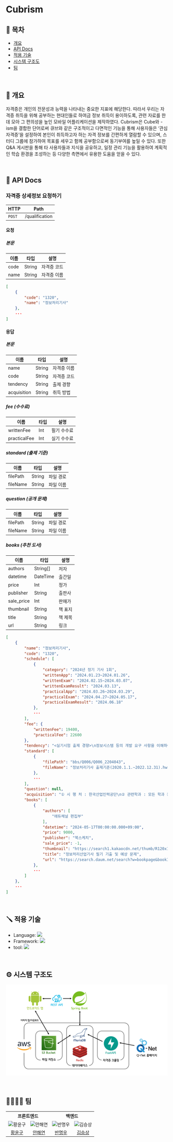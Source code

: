 # Cubrism


## :bookmark: 목차
+ [개요](#pushpin-개요)
+ [API Docs](#abacus-api-docs)
+ [적용 기술](#screwdriver-적용-기술)
+ [시스템 구조도](#gear-시스템-구조도)
+ [팀](#family_man_woman_boy_boy-팀)

</br>

## :pushpin: 개요
자격증은 개인의 전문성과 능력을 나타내는 중요한 지표에 해당한다. 따라서 우리는 자격증 취득을 위해 공부하는 현대인들로 하여금 정보 취득이 용이하도록, 관련 자료를 한데 모아 그 편의성을 높인 모바일 어플리케이션을 제작하였다. Cubrism은 Cube와 -ism을 결합한 단어로써 큐브와 같은 구조적이고 다면적인 기능을 통해 사용자들은 ‘관심 자격증’을 설정하여 본인이 취득하고자 하는 자격 정보를 간편하게 열람할 수 있으며, 스터디 그룹에 참가하여 목표를 세우고 함께 공부함으로써 동기부여를 높일 수 있다. 또한 Q&A 게시판을 통해 타 사용자들과 지식을 공유하고, 일정 관리 기능을 활용하여 계획적인 학습 환경을 조성하는 등 다양한 측면에서 유용한 도움을 얻을 수 있다.

</br>

## :abacus: API Docs
### 자격증 상세정보 요청하기

| HTTP | Path  |
| --- | --- |
| <code>POST</code> | /qualification |

#### 요청

##### 본문
| 이름 | 타입 | 설명 |
| --- | --- | --- |
| code | String | 자격증 코드 |
| name | String | 자격증 이름 |

```json
[
    {
        "code": "1320",
        "name": "정보처리기사"
    },
    ···
]
```

#### 응답

##### 본문
| 이름 | 타입 | 설명 |
| --- | --- | --- |
| name | String | 자격증 이름 |
| code | String | 자격증 코드 |
| tendency | String | 출제 경향 |
| acquisition | String | 취득 방법 |

##### fee (수수료)
| 이름 | 타입 | 설명 |
| --- | --- | --- |
| writtenFee | Int | 필기 수수료 |
| practicalFee | Int | 실기 수수료 |

##### standard (출제 기준)
| 이름 | 타입 | 설명 |
| --- | --- | --- |
| filePath | String | 파일 경로 |
| fileName | String | 파일 이름 |

##### question (공개 문제)
| 이름 | 타입 | 설명 |
| --- | --- | --- |
| filePath | String | 파일 경로 |
| fileName | String | 파일 이름 |

##### books (추천 도서)
| 이름 | 타입 | 설명 |
| --- | --- | --- |
| authors | String[] | 저자 |
| datetime | DateTime | 출간일 |
| price | Int | 정가 |
| publisher | String | 출판사 |
| sale_price | Int | 판매가 |
| thumbnail | String | 책 표지 |
| title | String | 책 제목 |
| url | String | 링크 |

```json
[
    {
        "name": "정보처리기사",
        "code": "1320",
        "schedule": [
            {
                "category": "2024년 정기 기사 1회",
                "writtenApp": "2024.01.23~2024.01.26",
                "writtenExam": "2024.02.15~2024.03.07",
                "writtenExamResult": "2024.03.13",
                "practicalApp": "2024.03.26~2024.03.29",
                "practicalExam": "2024.04.27~2024.05.17",
                "practicalExamResult": "2024.06.18"
            },
            ···
        ],
        "fee": {
            "writtenFee": 19400,
            "practicalFee": 22600
        },
        "tendency": "<실기시험 출제 경향>\n정보시스템 등의 개발 요구 사항을 이해하여 각 업무에 맞는 소프트웨어의 기능에 관한 설계, 구현 및 테스트를 수행에 필요한\n1. 현행 시스템 분석 및 요구사항 확인(소프트웨어 공학 기술의 요구사항 분석 기법 활용)\n2. 데이터 입출력 구현(논리, 물리데이터베이스 설계, 조작 프로시저 등) ···",
        "standard": [
            {
                "filePath": "bbs/Q006/Q006_2204043",
                "fileName": "정보처리기사 출제기준(2020.1.1.~2022.12.31).hwp"
            },
            ···
        ],
        "question": null,
        "acquisition": "① 시 행 처 : 한국산업인력공단\n② 관련학과 : 모든 학과 응시가능 ···",
        "books": [
            {
                "authors": [
                    "에듀채널 편집부"
                ],
                "datetime": "2024-05-17T00:00:00.000+09:00",
                "price": 9000,
                "publisher": "북스케치",
                "sale_price": -1,
                "thumbnail": "https://search1.kakaocdn.net/thumb/R120x174.q85/?fname=http%3A%2F%2Ft1.daumcdn.net%2Flbook%2Fimage%2F6635273",
                "title": "정보처리산업기사 필기 기출 및 예상 문제",
                "url": "https://search.daum.net/search?w=bookpage&bookId=6635273&q=%EC%A0%95%EB%B3%B4%EC%B2%98%EB%A6%AC%EC%82%B0%EC%97%85%EA%B8%B0%EC%82%AC+%ED%95%84%EA%B8%B0+%EA%B8%B0%EC%B6%9C+%EB%B0%8F+%EC%98%88%EC%83%81+%EB%AC%B8%EC%A0%9C"
            },
            ···
        ]
    },
    ···
]
```

</br>

## :screwdriver: 적용 기술
<ul>
  <li>Language: <img src="https://img.shields.io/badge/python-3776AB?style=for-the-badge&logo=python&logoColor=white"></li>
  <li>Framework: <img src="https://img.shields.io/badge/fastapi-009688?style=for-the-badge&logo=fastapi&logoColor=white"></li>
  <li>tool: <img src="https://img.shields.io/badge/pycharm-000000?style=for-the-badge&logo=pycharm&logoColor=white"></li>
</ul>

</br>

## :gear: 시스템 구조도
![시스템 구조도](https://raw.githubusercontent.com/caadiq/Cubrism/master/image/%EC%8B%9C%EC%8A%A4%ED%85%9C%20%EA%B5%AC%EC%84%B1%EB%8F%84.png)

</br>

## :family_man_woman_boy_boy: 팀
<table>
  <tr>
    <th colspan="2">프론트엔드</th>
    <th colspan="2">백엔드</th>
  </tr>
  <tr>
    <td align="center">
      <img src="https://avatars.githubusercontent.com/u/149460377?v=4" alt="황윤구" style="width:150px;height:150px;">
    </td>
    <td align="center">
      <img src="https://avatars.githubusercontent.com/u/149464663?v=4" alt="안해연" style="width:150px;height:150px;">
    </td>
    <td align="center">
      <img src="https://avatars.githubusercontent.com/u/10990331?v=4" alt="반명우" style="width:150px;height:150px;">
    </td>
    <td align="center">
      <img src="https://avatars.githubusercontent.com/u/74907427?v=4" alt="김승상" style="width:150px;height:150px;">
    </td>
  </tr>
  <tr>
    <td align="center">
      <a href="https://github.com/hyg0527">황윤구</a>
    </td>
    <td align="center">
      <a href="https://github.com/haeyeon623">안해연</a>
    </td>
    <td align="center">
      <a href="https://github.com/caadiq">반명우</a>
    </td>
    <td align="center">
      <a href="https://github.com/seungsang2000">김승상</a>
    </td>
  </tr>
</table>
